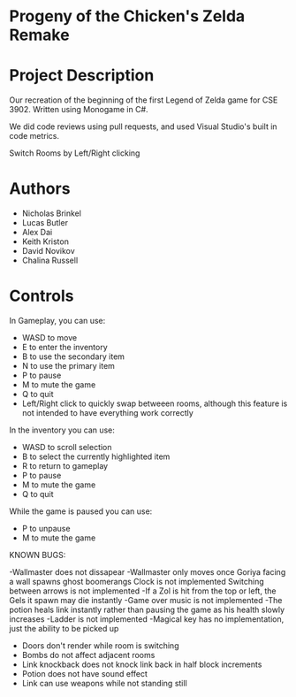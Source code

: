 ﻿# Progeny of the Chicken's Zelda Remake
# Project Description
Our recreation of the beginning of the first Legend of Zelda game for CSE 3902. Written using Monogame in C#.

We did code reviews using pull requests, and used Visual Studio's built in code metrics.

Switch Rooms by Left/Right clicking

# Authors
- Nicholas Brinkel
- Lucas Butler
- Alex Dai
- Keith Kriston
- David Novikov
- Chalina Russell

# Controls
In Gameplay, you can use:
- WASD to move
- E to enter the inventory
- B to use the secondary item
- N to use the primary item
- P to pause
- M to mute the game
- Q to quit
- Left/Right click to quickly swap betweeen rooms, although this feature is not intended to have everything work correctly

In the inventory you can use:
- WASD to scroll selection
- B to select the currently highlighted item
- R to return to gameplay
- P to pause
- M to mute the game
- Q to quit

While the game is paused you can use:
- P to unpause
- M to mute the game

KNOWN BUGS: 

-Wallmaster does not dissapear
-Wallmaster only moves once
Goriya facing a wall spawns ghost boomerangs
Clock is not implemented
Switching between arrows is not implemented
-If a Zol is hit from the top or left, the Gels it spawn may die instantly
-Game over music is not implemented
-The potion heals link instantly rather than pausing the game as his health slowly increases
-Ladder is not implemented
-Magical key has no implementation, just the ability to be picked up
- Doors don't render while room is switching
- Bombs do not affect adjacent rooms
- Link knockback does not knock link back in half block increments
- Potion does not have sound effect
- Link can use weapons while not standing still

